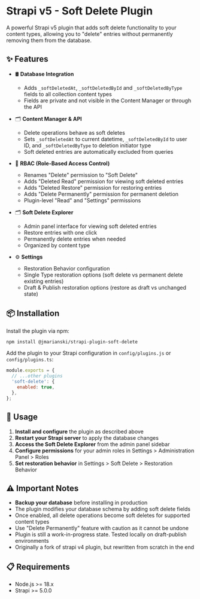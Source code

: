 # Strapi v5 - Soft Delete Plugin

A powerful Strapi v5 plugin that adds soft delete functionality to your content types, allowing you to "delete" entries without permanently removing them from the database.

## ✨ Features

- 🛢 **Database Integration**
  - Adds `_softDeletedAt`, `_softDeletedById` and `_softDeletedByType` fields to all collection content types
  - Fields are private and not visible in the Content Manager or through the API

- 🗂️ **Content Manager & API**
  - Delete operations behave as soft deletes
  - Sets `_softDeletedAt` to current datetime, `_softDeletedById` to user ID, and `_softDeletedByType` to deletion initiator type
  - Soft deleted entries are automatically excluded from queries

- 👤 **RBAC (Role-Based Access Control)**
  - Renames "Delete" permission to "Soft Delete"
  - Adds "Deleted Read" permission for viewing soft deleted entries
  - Adds "Deleted Restore" permission for restoring entries
  - Adds "Delete Permanently" permission for permanent deletion
  - Plugin-level "Read" and "Settings" permissions

- 🗂️ **Soft Delete Explorer**
  - Admin panel interface for viewing soft deleted entries
  - Restore entries with one click
  - Permanently delete entries when needed
  - Organized by content type

- ⚙️ **Settings**
  - Restoration Behavior configuration
  - Single Type restoration options (soft delete vs permanent delete existing entries)
  - Draft & Publish restoration options (restore as draft vs unchanged state)

## 📦 Installation

Install the plugin via npm:

```bash
npm install @jmarianski/strapi-plugin-soft-delete
```

Add the plugin to your Strapi configuration in `config/plugins.js` or `config/plugins.ts`:

```javascript
module.exports = {
  // ...other plugins
  'soft-delete': {
    enabled: true,
  },
};
```

## 🚀 Usage

1. **Install and configure** the plugin as described above
2. **Restart your Strapi server** to apply the database changes
3. **Access the Soft Delete Explorer** from the admin panel sidebar
4. **Configure permissions** for your admin roles in Settings > Administration Panel > Roles
5. **Set restoration behavior** in Settings > Soft Delete > Restoration Behavior

## ⚠️ Important Notes

- **Backup your database** before installing in production
- The plugin modifies your database schema by adding soft delete fields
- Once enabled, all delete operations become soft deletes for supported content types
- Use "Delete Permanently" feature with caution as it cannot be undone
- Plugin is still a work-in-progress state. Tested locally on draft-publish environments
- Originally a fork of strapi v4 plugin, but rewritten from scratch in the end

## 📋 Requirements

- Node.js >= 18.x
- Strapi >= 5.0.0
